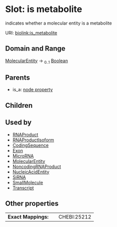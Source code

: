 
# Slot: is metabolite


indicates whether a molecular entity is a metabolite

URI: [biolink:is_metabolite](https://w3id.org/biolink/vocab/is_metabolite)


## Domain and Range

[MolecularEntity](MolecularEntity.md) &#8594;  <sub>0..1</sub> [Boolean](types/Boolean.md)

## Parents

 *  is_a: [node property](node_property.md)

## Children


## Used by

 * [RNAProduct](RNAProduct.md)
 * [RNAProductIsoform](RNAProductIsoform.md)
 * [CodingSequence](CodingSequence.md)
 * [Exon](Exon.md)
 * [MicroRNA](MicroRNA.md)
 * [MolecularEntity](MolecularEntity.md)
 * [NoncodingRNAProduct](NoncodingRNAProduct.md)
 * [NucleicAcidEntity](NucleicAcidEntity.md)
 * [SiRNA](SiRNA.md)
 * [SmallMolecule](SmallMolecule.md)
 * [Transcript](Transcript.md)

## Other properties

|  |  |  |
| --- | --- | --- |
| **Exact Mappings:** | | CHEBI:25212 |

